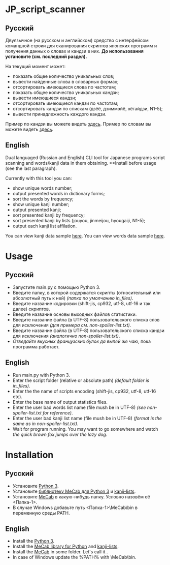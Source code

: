 # JP_script_scanner
## Русский
Двуязычное (на русском и английском) средство с интерфейсом командной строки для сканирования скриптов японских программ и получения данных о словах и кандзи в них.
**До использования установите (см. последний раздел).**

На текущий момент может:
- показать общее количество уникальных слов;
- вывести найденные слова в словарных формах;
- отсортировать имеющиеся слова по частотам;
- показать общее количество уникальных кандзи;
- вывести имеющиеся кандзи;
- отсортировать имеющиеся кандзи по частотам;
- отсортировать кандзи по спискам (дзёё, дзиммэйё, хёгайдзи, N1-5);
- вывести принадлежность каждого кандзи.

Пример по кандзи вы можете видеть [здесь](https://vndb.org/t15800).
Пример по словам вы можете видеть [здесь](https://vndb.org/t15822).

## English
Dual languaged (Russian and English) CLI tool for Japanese programs script scanning and words/kanji data in them obtaining.
**Install before usage (see the last paragraph).

Currently with this tool you can:
- show unique words number;
- output presented words in dictionary forms;
- sort the words by frequency;
- show unique kanji number;
- output presented kanji;
- sort presented kanji by frequency;
- sort presented kanji by lists (jouyou, jinmeijou, hyougaiji, N1-5);
- output each kanji list affilation.

You can view kanji data sample [here](https://vndb.org/t15800).
You can view words data sample [here](https://vndb.org/t15822).

# Usage
## Русский
- Запустите main.py с помощью Python 3.
- Введите папку, в которой содержатся скрипты (относительный или абсолютный путь к ней) *(папка по умолчанию in_files)*.
- Введите название кодировки (shift-jis, cp932, utf-8, utf-16 и так далее) скриптов.
- Введите название основы выходных файлов статистики.
- Введите название файла (в UTF-8) пользовательского списка слов для исключения *(для примера см. non-spoiler-list.txt)*.
- Введите название файла (в UTF-8) пользовательского списка кандзи для исключения *(аналогично non-spoiler-list.txt)*.
- *Отведайте вкусных французских булок да выпей же чаю*, пока программа работает.

## English
- Run main.py with Python 3.
- Enter the script folder (relative or absolute path) *(default folder is in_files)*.
- Enter the the name of scripts encoding (shift-jis, cp932, utf-8, utf-16 etc).
- Enter the base name of output statistics files.
- Enter the user bad words list name (file mush be in UTF-8) *(see non-spoiler-list.txt for reference)*.
- Enter the user bad kanji list name (file mush be in UTF-8) *(format is the same as in non-spoiler-list.txt)*.
- Wait for program running. You may want to go somewhere and watch *the quick brown fox jumps over the lazy dog*.

# Installation
## Русский
- Установите [Python 3](https://www.python.org/downloads/).
- Установите [библиотеку MeCab для Python 3](https://pypi.org/project/mecab-python3/) и [kanji-lists](https://pypi.org/project/kanji-lists/).
- Установите [MeCab](https://taku910.github.io/mecab/#download) в какую-нибудь папку. Условно назовём её <Папка-1>.
- В случае Windows добавьте путь <Папка-1>\MeCab\bin в переменную среды PATH.

## English
- Install the [Python 3](https://www.python.org/downloads/).
- Install the [MeCab library for Python](https://pypi.org/project/mecab-python3/) and [kanji-lists](https://pypi.org/project/kanji-lists/).
- Install the [MeCab](https://taku910.github.io/mecab/#download) in some folder. Let's call it <Folder-1>.
- In case of Windows update the %PATH% with <Folder-1>\MeCab\bin.
